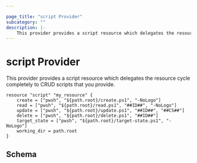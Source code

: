 ```yaml
---

page_title: "script Provider"
subcategory: ""
description: |-
    This provider provides a script resource which delegates the resource cycle completely to CRUD scripts that you provide.  
---
```


# script Provider

This provider provides a script resource which delegates the resource cycle completely to CRUD scripts that you provide.

```hcl
resource "script" "my_resource" {
    create = ["pwsh", "${path.root}/create.ps1", "-NoLogo"]
    read = ["pwsh", "${path.root}/read.ps1", "##ID##", "-NoLogo"]
    update = ["pwsh", "${path.root}/update.ps1", "##ID##", "##CS##"]
    delete = ["pwsh", "${path.root}/delete.ps1", "##ID##"]
    target_state = ["pwsh", "${path.root}/target-state.ps1", "-NoLogo"]
    working_dir = path.root
}
```

## Schema

